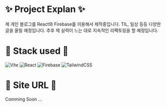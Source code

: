 # ✨ Project Explan ✨
제 개인 블로그를 React와 Firebase를 이용해서 제작중입니다.
TIL, 일상 등등 다양한 글을 올릴 예정입니다.
추후 제 실력이 느는 대로 지속적인 리팩토링을 할 예정입니다.

# 💎 Stack used 💎
![Vite](https://img.shields.io/badge/vite-%23646CFF.svg?style=for-the-badge&logo=vite&logoColor=white)
![React](https://img.shields.io/badge/react-%2320232a.svg?style=for-the-badge&logo=react&logoColor=%2361DAFB)
![Firebase](https://img.shields.io/badge/firebase-a08021?style=for-the-badge&logo=firebase&logoColor=ffcd34)
![TailwindCSS](https://img.shields.io/badge/tailwindcss-%2338B2AC.svg?style=for-the-badge&logo=tailwind-css&logoColor=white)

# 💚 Site URL 💚
Comming Soon ...
